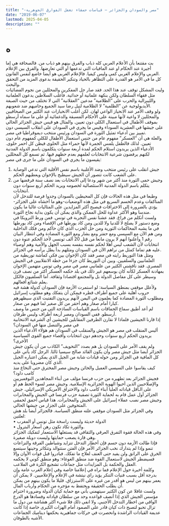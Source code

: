 ```yaml
---
title: "-مصر والسودان والجزائر – قياسات حمقاء تغفل الفوارق الجوهرية"
date: "2019-06-07"
lastmod: 2025-04-05
description: ""
---
```

# **ه**

بت مقتنعا بأن الأعلام العربي كله ذباب والفرق بينهم هو ذباب من. فالصحافة هي إما أجيرة عند الحكام او عند المافيات التي تدعمها أو التي تعارضها. والفرق بين الإعلام العربي والإعلام الغربي كمي وليس كيفيا. فالإعلام الغربي هو أيضا خاضع لنفس القانون.  
كل ما في الأمر هو القدرة على التظاهر بالحياد وتنكير الحقيقة بدعوى المزيد من التحقق والبحث.  
وليت المشكل توقف عند هذا الحد. فقد صار جل المفكرين والمحللين من نجوم الفضائيات مثل فقهاء السلطان ولكن بنكهة علمانية أو حداثية. فأغلب السلاطين يدعون العلمانية والليبرالية والحرب على “الظلامية” مدعين “العقلانية” التي لا تختلف من حيث الصبغة الأيديولوجية عن “الظلمية” لا الظلامية لنيل رضا سيد الجميع وحاميهم ضد شعوبهم.  
ولو وقف الأمر عند الانحياز الواعي لهان. لكن أغلب الانحيازات عند الكثير من الصحافيين والمحللين لا واعية لأنها مبينة على الأحكام المسبقة والدغمائية أو على ما سماه أرسطو بموقف الأطفال في استعمال الكلي دون تعيين. والمثال هو قيس جيش الجزائر الحالي على جيشها في العشرية السوداء وقيس ما يجري في السودان على انقلاب السيسي دون تمييز بين أدعياء تمثيل الثورة في السودان ورئيس منتخب ديموقراطيا في مصر.  
والعلة هي أن “العسكر” مفهوم عام من جنس استعمال الأطفال للكلي كمفهوم عام دون تعيين. لذلك فالطفل يلمس الجمرة لأنها حمراء مثل الحلوى فيظن كل احمر حلوى. الأدعياء الذين يريدون استلام الحكم لمدة أربعة سنوات يتكلمون باسم الدولة المدنية لكنهم يرفضون شرعية الانتخابات لعلمهم بعدم حظهم فيها. ثم تسمع كل المحللين يقيسون ما يجري في السودان على ما جرى في مصر:  
1. جيش انقلب على رئيس منتخب وضد الأغلبية باسم نفس الأقلية التي تدعي الوصاية على الشعب كانت تتصور أن الجيش سيطيح بالإخوان ويعطيهم الحكم.  
2. وجيش حمى الثورة منذ أكثر من شهر ودعا إلى الانتخابات بعد نصف سنة فرفضها من يتكلم باسم الدولة المدنية الاستئصالية لخصومه ويريد الحكم أربع سنوات دون انتخابات.  
وطبعا في مثل هذه الحالات فإن كل المحيطين بالسودان وجدوا فرصة للتدخل لأن المناكفات وعدم الحسم السريع في مثل هذه الوضعيات-وهو ما أخشاه على الجزائر-يؤدي بالضرورة إلى الاختراقات فيصبح أكثر المزايدين على المثاليات غالبا ما يكون مندسا وهو الأكثر عداوة للحل الممكن والذي يمكن أن يكون بداية نجاح الثورة.  
ولست أتكلم من فراغ. فقد عشنا نفس التجربة في تونس. فمن ورط الترويكا في وضع دستور لا يصلح لا للدنيا ولا للدين ومن كاد يورطها في الإقصاء ومن كاد يورطها في ما يشبه المحاكمات الثورية ومن حل الحزب الذي كان حاكم ومن فكك الداخلية ومن هم الآن مع السيسي ومع حفتر ومع بشار ومع الثورة المضادة وفي انتظار البيان رقم 1 وأعلنوا أنهم لا يرون مانعا من قتل 20 ألف تونسي لأخذ الحكم عنوة دون انتخابات لأن الشعب ليس أهلا لحكم نفسه بنفسه بسبب الجهل والأمية وهم أوصياء عليه هم تماما كمثل من نراهم الآن في السودان ومثلهم بدأ يطل برأسه في الجزائر.  
ومثل هذا التوريط رايته في مصر فقد كان الإخوان بين فكي كماشة توريطية من العلمانيين والسلفيين. وبين أن التوريط كان جزءا من خطة الانقلابيين في الجيش المصري. فقد ناقشني الكثير من علمانيي مصر في مصر وفي تونس متهمين الإخوان بمهادنة العسكر لكأنه كان بوسعهم غير ذلك في بلد حكمه العسكر أكثر من نصف قرن وسيطر على كل مفاصل الدولة بل والمجتمع اقتصادا وثقافة. أما السلفيون فالكل يعلم شنائع أفعالهم.  
ولأعلل موقفي بمنطق السياسة: لو استمرت الأزمة فإن السودان كدولة هشة فيه حروب أهلية على جميع أطراف قطره فيمكن أن يتفكك وهو مطلوب إسرائيل ومطلوب الثورة المضادة كما يعلمون في اليمن لأنهم يريدون التفتيت الذي سيظهرهم كبارا أمام صغار وهم أحقر من كل صغير لما فيهم من صغار.  
لم أعد أطيق سماع الحماقات باسم القياسات الساذجة التي من جنس ما وصف أرسطو. ففي السودان ومصر أربعة أطراف وليس طرفان.  
إذا قارنا الجيشين فلماذا لا نقارن الطرفين المقابلين للجيشين أي الشرعية الانتخابية في مصر والتنصل منها في السودان؟  
أليس المنقلب في مصر هو الجيش والمنقلب في السودان هم هؤلاء الأدعياء الذين يريدون الحكم أربع سنوات وحدهم دون انتخابات وأقصاء جميع القوى السياسية الأخرى؟  
ولم يقف الأمر على السودان بل هم بصدد “التخويف” الكاذب من أن يكون جيش الجزائر أيضا مثل جيش مصر وأن يكون القائد صالح سيسيا ثالثا. الرجل كاد يأتي على كل المافية في الجزائر ومن حوله قيادات شابة من الجيل الذي يمكن اعتباره الجيل الذي كان مضروبا على يديه.  
كيف يقاسوا على السيسي العميل والخائن وجيش مصر المخترق حتى النخاع منذ كامب داود؟  
فجيش الجزائر بعد تطهيره من حزب فرنسا مؤلف من أبناء المجاهدين النوفمبريين والإصلاحيين الذين أحيوا الهوية الجزائرية الإسلامية. وجيش مصر لسوء الحظ هم أو على الـأقل قياداته العليا أبناء كامب داود والاختراق الأمريكي الإسرائيلي. جيش الجزائر أول عمل قام به لحماية الثورة تصفية حزب فرنسا في الجيش والمخابرات وجيش مصر نصب عملاء إسرائيل على الجيش والمخابرات. هذا قياس أحمق لحمقى المتخوفين على الجزار من جيشها الحالي.  
وفي الجزائر مثل السودان موقفي علته منطق السياسة. فالجزائر أيضا بلد هش لعلتين:  
• الدولة حديثة وليست راسخة مثل تونس أو المغرب  
• والثورة تكاد تكون رهن أسعار البترول.  
وفي هذه الحالة فقوة التفرق العرقي والثقافي قد يستغلها الاستعمار لتفكيك الجزائر وهي قارة يصعب حمايتها وليست دويلة صغيرة.  
فإذا طالت الأزمة دون حسم فإن أخطار التدخل تتزايد وشياطين الفرقة والنزاعات تنمو وإذا لم يتدارك نخب الجزائر الأمر فإن الفتن ستتوالد وتتكاثر وحينها سيتسع الخرق على الراتق ولن يفيد حتى العنف لعلاج ما تفكك. فبادروا قبل فوات الأوان وإلا فسيضطر الجيش لاستعمال القوة ضد منطق الغوغاء: وهو منطق كوني لا يحكمه العقل والحكمة بل المزايدات مثل جماعات تشجيع الكرة في الملاعب.  
وكلمة أخيرة حول الإعلام فما نراه في إعلامنا خاصة وفي إعلام الغرب عامة وإن بدرجة أقل بسبب فنيات التنكر يؤيد راي نيتشة في الإعلام والإعلاميين. لا يمكن أن يعمر بينهم من ليس هو أقدر من غيره على الاسترزاق. قليلا ما يكون بينهم من يمكن أن يطلب الحقيقة ويحتفظ به مؤجره من الحكام وأرباب المال.  
ولست غافلا عن كون الكثير سيتهمني بأني مع حماية كيان الدولة وضرورة احترام مؤسس الجيش الذي إذا أنصف قواعده وحد من سلطان قياداته وفسادها هو الدرع الواقي من اخطار التدخل الأجنبي. ولا انفي ذلك فلا شيء أكثر هشاشة من دول ما تزال تحبو لتصبح ذات كيان قادر على الصمود أمام الهزات الكبرى خاصة إذا كانت عديمة القيادات الراشدة وانحصرت في حركات جماهيرية يحكمها ديناميك الجماعات الأشبه بالطوفان.

###
